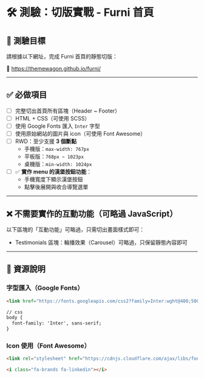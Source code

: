 # 🛠️ 測驗：切版實戰 - Furni 首頁

## 🎯 測驗目標

請根據以下網址，完成 Furni 首頁的靜態切版：

🔗 https://themewagon.github.io/furni/

---

## ✅ 必做項目

- [ ] 完整切出首頁所有區塊（Header ~ Footer）
- [ ] HTML + CSS（可使用 SCSS）
- [ ] 使用 Google Fonts 匯入 `Inter` 字型
- [ ] 使用原始網站的圖片與 icon（可使用 Font Awesome）
- [ ] RWD：至少支援 **3 個斷點**
  - 手機版：`max-width: 767px`
  - 平板版：`768px ~ 1023px`
  - 桌機版：`min-width: 1024px`
- [ ] ✅ **實作 menu 的漢堡按鈕功能**：
  - 手機寬度下顯示漢堡按鈕
  - 點擊後展開與收合導覽選單


---

## ❌ 不需要實作的互動功能（可略過 JavaScript）

以下區塊的「互動功能」可略過，只需切出畫面樣式即可：

- Testimonials 區塊：輪播效果（Carousel）可略過，只保留靜態內容即可

---

## 📁 資源說明

### 字型匯入（Google Fonts）

```html
<link href="https://fonts.googleapis.com/css2?family=Inter:wght@400;500;700&display=swap" rel="stylesheet">

// css
body {
  font-family: 'Inter', sans-serif;
}
```

### Icon 使用（Font Awesome）
```html
<link rel="stylesheet" href="https://cdnjs.cloudflare.com/ajax/libs/font-awesome/6.5.0/css/all.min.css">

<i class="fa-brands fa-linkedin"></i>